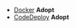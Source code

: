   - [Docker](https://www.docker.com/) **Adopt**
  - [CodeDeploy](http://aws.amazon.com/codedeploy/) **Adopt**
